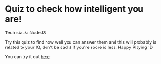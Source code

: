# Quiz to check how intelligent you are!
Tech stack: NodeJS

Try this quiz to find how well you can answer them and this will probably is related to your IQ, don't be sad :( if you're socre is less.
Happy Playing :D 

You can try it out [here](https://replit.com/@Roshan-Tadadika/Normal-quizassignment?embed=1&output=1)
